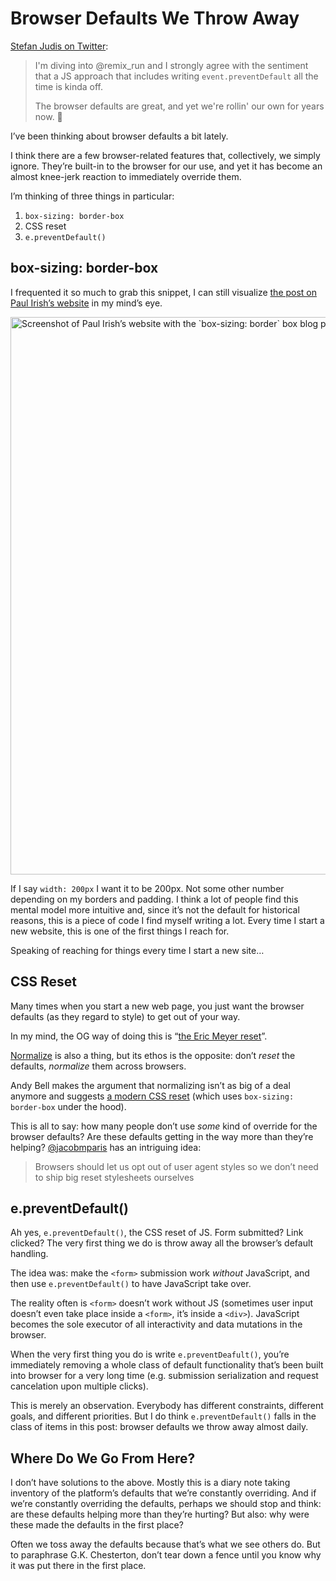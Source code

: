 # Browser Defaults We Throw Away

[Stefan Judis on Twitter](https://twitter.com/stefanjudis/status/1533418029551439874):

> I'm diving into @remix_run and I strongly agree with the sentiment that a JS approach that includes writing `event.preventDefault` all the time is kinda off.
>
> The browser defaults are great, and yet we're rollin' our own for years now. 🤔

I’ve been thinking about browser defaults a bit lately.

I think there are a few browser-related features that, collectively, we simply ignore. They’re built-in to the browser for our use, and yet it has become an almost knee-jerk reaction to immediately override them.

I’m thinking of three things in particular:

1. `box-sizing: border-box`
2. CSS reset
2. `e.preventDefault()`

## box-sizing: border-box 

I frequented it so much to grab this snippet, I can still visualize [the post on Paul Irish’s website](https://www.paulirish.com/2012/box-sizing-border-box-ftw/) in my mind’s eye.

<img src="https://cdn.jim-nielsen.com/blog/2022/browser-defaults.png" width="1240" height="892" alt="Screenshot of Paul Irish’s website with the `box-sizing: border` box blog post." />

If I say `width: 200px` I want it to be 200px. Not some other number depending on my borders and padding. I think a lot of people find this mental model more intuitive and, since it’s not the default for historical reasons, this is a piece of code I find myself writing a lot. Every time I start a new website, this is one of the first things I reach for.

Speaking of reaching for things every time I start a new site…

## CSS Reset

Many times when you start a new web page, you just want the browser defaults (as they regard to style) to get out of your way.

In my mind, the OG way of doing this is “[the Eric Meyer reset](https://meyerweb.com/eric/tools/css/reset/)”.

[Normalize](https://necolas.github.io/normalize.css/) is also a thing, but its ethos is the opposite: don’t _reset_ the defaults, _normalize_ them across browsers.

Andy Bell makes the argument that normalizing isn’t as big of a deal anymore and suggests [a modern CSS reset](https://piccalil.li/blog/a-modern-css-reset) (which uses `box-sizing: border-box` under the hood).

This is all to say: how many people don’t use _some_ kind of override for the browser defaults? Are these defaults getting in the way more than they’re helping? [@jacobmparis](https://twitter.com/jacobmparis/status/1648989316440375296?s=20) has an intriguing idea:

> Browsers should let us opt out of user agent styles so we don’t need to ship big reset stylesheets ourselves


## e.preventDefault()

Ah yes, `e.preventDefault()`, the CSS reset of JS. Form submitted? Link clicked? The very first thing we do is throw away all the browser’s default handling.

The idea was: make the `<form>` submission work _without_ JavaScript, and then use `e.preventDefault()` to have JavaScript take over.

The reality often is `<form>` doesn’t work without JS (sometimes user input doesn’t even take place inside a `<form>`, it’s inside a `<div>`). JavaScript becomes the sole executor of all interactivity and data mutations in the browser.

When the very first thing you do is write `e.preventDeafult()`, you’re immediately removing a whole class of default functionality that’s been built into browser for a very long time (e.g. submission serialization and request cancelation upon multiple clicks).

This is merely an observation. Everybody has different constraints, different goals, and different priorities. But I do think `e.preventDefault()` falls in the class of items in this post: browser defaults we throw away almost daily.

## Where Do We Go From Here?

I don’t have solutions to the above. Mostly this is a diary note taking inventory of the platform’s defaults that we’re constantly overriding. And if we’re constantly overriding the defaults, perhaps we should stop and think: are these defaults helping more than they’re hurting? But also: why were these made the defaults in the first place?

Often we toss away the defaults because that’s what we see others do. But to paraphrase G.K. Chesterton, don’t tear down a fence until you know why it was put there in the first place.